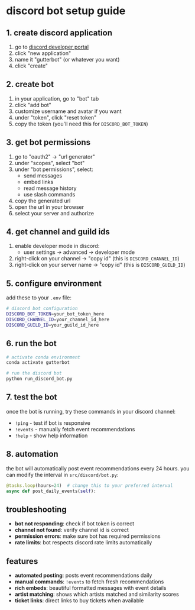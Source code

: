 # discord bot setup guide

## 1. create discord application

1. go to [discord developer portal](https://discord.com/developers/applications)
2. click "new application"
3. name it "gutterbot" (or whatever you want)
4. click "create"

## 2. create bot

1. in your application, go to "bot" tab
2. click "add bot"
3. customize username and avatar if you want
4. under "token", click "reset token"
5. copy the token (you'll need this for `DISCORD_BOT_TOKEN`)

## 3. get bot permissions

1. go to "oauth2" → "url generator"
2. under "scopes", select "bot"
3. under "bot permissions", select:
   - send messages
   - embed links
   - read message history
   - use slash commands
4. copy the generated url
5. open the url in your browser
6. select your server and authorize

## 4. get channel and guild ids

1. enable developer mode in discord:
   - user settings → advanced → developer mode
2. right-click on your channel → "copy id" (this is `DISCORD_CHANNEL_ID`)
3. right-click on your server name → "copy id" (this is `DISCORD_GUILD_ID`)

## 5. configure environment

add these to your `.env` file:

```bash
# discord bot configuration
DISCORD_BOT_TOKEN=your_bot_token_here
DISCORD_CHANNEL_ID=your_channel_id_here
DISCORD_GUILD_ID=your_guild_id_here
```

## 6. run the bot

```bash
# activate conda environment
conda activate gutterbot

# run the discord bot
python run_discord_bot.py
```

## 7. test the bot

once the bot is running, try these commands in your discord channel:

- `!ping` - test if bot is responsive
- `!events` - manually fetch event recommendations
- `!help` - show help information

## 8. automation

the bot will automatically post event recommendations every 24 hours. you can modify the interval in `src/discord/bot.py`:

```python
@tasks.loop(hours=24)  # change this to your preferred interval
async def post_daily_events(self):
```

## troubleshooting

- **bot not responding**: check if bot token is correct
- **channel not found**: verify channel id is correct
- **permission errors**: make sure bot has required permissions
- **rate limits**: bot respects discord rate limits automatically

## features

- **automated posting**: posts event recommendations daily
- **manual commands**: `!events` to fetch fresh recommendations
- **rich embeds**: beautiful formatted messages with event details
- **artist matching**: shows which artists matched and similarity scores
- **ticket links**: direct links to buy tickets when available
